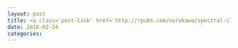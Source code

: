 ```yaml
---
layout: post
title: <a class='post-link' href='http://rpubs.com/nurakawa/spectral-clustering'>Spectral Clustering </a>
date: 2018-02-24
categories:
---
```


